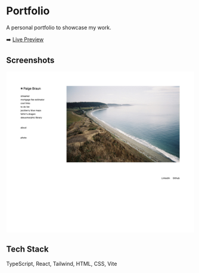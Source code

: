 # Portfolio

A personal portfolio to showcase my work.

:arrow_right: [Live Preview](https://www.paigebraun.com/)

## Screenshots

![App Screenshot](./src/assets/PortfolioHompage.jpeg)

## Tech Stack

TypeScript, React, Tailwind, HTML, CSS, Vite
